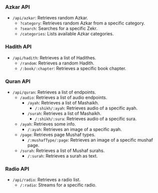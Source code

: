 ### Azkar API

- `/api/azkar`: Retrieves random Azkar.
  - `?category`: Retrieves random Azkar from a specific category.
  - `?search`: Searches for a specific Zekr.
  - `/categories`: Lists available Azkar categories.

### Hadith API

- `/api/hadith`: Retrieves a list of Hadithes.
  - `/random`: Retrieves a random Hadith.
  - `/:book/:chapter`: Retrieves a specific book chapter.

### Quran API

- `/api/quran`: Retrieves a list of endpoints.
  - `/audio`: Retrieves a list of audio endpoints.
    - `/ayah`: Retrieves a list of Mashaikh.
      - `/:shikh/:ayah`: Retrieves audio of a specific ayah.
    - `/surah`: Retrieves a list of Mashaikh.
      - `/:shikh/:sura`: Retrieves audio of a specific sura.
  - `/ayah`: Retrieves some info.
    - `/:ayah`: Retrieves an image of a specific ayah.
  - `/page`: Retrieves page Mushaf types.
    - `/:mushafType/:page`: Retrieves an image of a specific mushaf page.
  - `/surah`: Retrieves a list of Mushaf surahs.
    - `/:surah`: Retrieves a surah as text.

### Radio API

- `/api/radio`: Retrieves a radio list.
  - `/:radio`: Streams for a specific radio.
